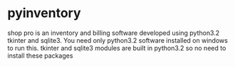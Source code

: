 pyinventory
===========

shop pro is an inventory and billing software developed using python3.2 tkinter and sqlite3. You need only python3.2 software installed on windows to run this. tkinter and sqlite3 modules are built in python3.2 so no need to install these packages

